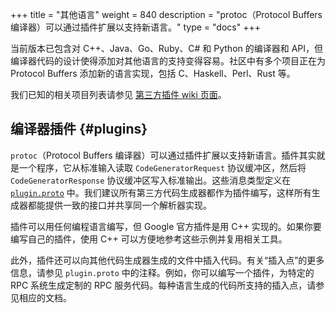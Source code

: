 +++
title = "其他语言"
weight = 840
description = "protoc（Protocol Buffers 编译器）可以通过插件扩展以支持新语言。"
type = "docs"
+++

当前版本已包含对 C++、Java、Go、Ruby、C\# 和 Python 的编译器和 API，但编译器代码的设计使得添加对其他语言的支持变得容易。社区中有多个项目正在为 Protocol Buffers 添加新的语言实现，包括 C、Haskell、Perl、Rust 等。

我们已知的相关项目列表请参见
[第三方插件 wiki 页面](https://github.com/protocolbuffers/protobuf/blob/main/docs/third_party.md)。

## 编译器插件 {#plugins}

`protoc`（Protocol Buffers 编译器）可以通过插件扩展以支持新语言。插件其实就是一个程序，它从标准输入读取 `CodeGeneratorRequest` 协议缓冲区，然后将 `CodeGeneratorResponse` 协议缓冲区写入标准输出。这些消息类型定义在
[`plugin.proto`](./reference/cpp/api-docs/google.protobuf.compiler.plugin.pb) 中。我们建议所有第三方代码生成器都作为插件编写，这样所有生成器都能提供一致的接口并共享同一个解析器实现。

插件可以用任何编程语言编写，但 Google 官方插件是用 C++ 实现的。如果你要编写自己的插件，使用 C++ 可以方便地参考这些示例并复用相关工具。

此外，插件还可以向其他代码生成器生成的文件中插入代码。有关“插入点”的更多信息，请参见 `plugin.proto` 中的注释。例如，你可以编写一个插件，为特定的 RPC 系统生成定制的 RPC 服务代码。每种语言生成的代码所支持的插入点，请参见相应的文档。
